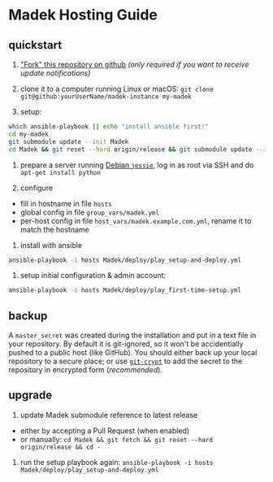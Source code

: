 # Madek Hosting Guide

## quickstart

1. ["Fork" this repository on github](https://github.com/Madek/madek-instance/fork)
  *(only required if you want to receive update notifications)*

1. clone it to a computer running Linux or macOS: `git clone git@github:yourUserName/madek-instance my-madek`

1. setup:
  ```sh
  which ansible-playbook || echo "install ansible first!"
  cd my-madek
  git submodule update --init Madek
  cd Madek && git reset --hard origin/release && git submodule update --init --recursive deploy && cd -
  ```

1. prepare a server running [Debian `jessie`](https://www.debian.org/releases/jessie/),
  log in as root via SSH and do `apt-get install python`

1. configure
  - fill in hostname in file `hosts`
  - global config in file `group_vars/madek.yml`
  - per-host config in file `host_vars/madek.example.com.yml`, rename it to match the hostname

1. install with ansible
  ```sh
  ansible-playbook -i hosts Madek/deploy/play_setup-and-deploy.yml
  ```

1. setup initial configuration & admin account:
  ```sh
  ansible-playbook -i hosts Madek/deploy/play_first-time-setup.yml
  ```

## backup

A `master_secret` was created during the installation and put in a text file
in your repository.
By default it is git-ignored, so it won't be accidentially pushed to a public
host (like GitHub).
You should either back up your local repository to a secure place;
or use [`git-crypt`](https://www.agwa.name/projects/git-crypt/) to add the
secret to the repository in encrypted form (*recommended*).

## upgrade

1. update Madek submodule reference to latest release
  - either by accepting a Pull Request (when enabled)
  - or manually: `cd Madek && git fetch && git reset --hard origin/release && cd -`

1. run the setup playbook again: `ansible-playbook -i hosts Madek/deploy/play_setup-and-deploy.yml`
